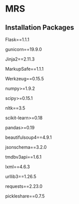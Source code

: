# MRS

## Installation Packages

Flask==1.1.1

gunicorn==19.9.0

Jinja2==2.11.3

MarkupSafe==1.1.1

Werkzeug==0.15.5

numpy>=1.9.2

scipy>=0.15.1

nltk==3.5

scikit-learn>=0.18

pandas>=0.19

beautifulsoup4==4.9.1

jsonschema==3.2.0

tmdbv3api==1.6.1

lxml==4.6.3

urllib3==1.26.5

requests==2.23.0

pickleshare==0.7.5
